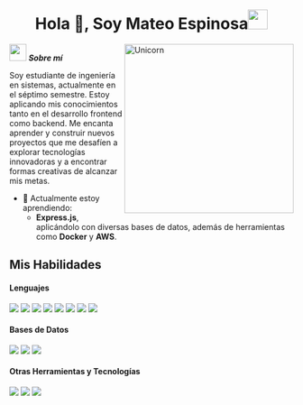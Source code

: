 <h1 align="center"><b>Hola 👋, Soy Mateo Espinosa</b><img src="https://media.giphy.com/media/hvRJCLFzcasrR4ia7z/giphy.gif" width="35"></h1>  
<!--  -->
<img align="right" width=300px alt="Unicorn" src="https://c.tenor.com/GN73MKBawZYAAAAi/busy-cute.gif" />  

<img src="https://media.giphy.com/media/ObNTw8Uzwy6KQ/giphy.gif" width="30px">&nbsp;***Sobre mí***  

Soy estudiante de ingeniería en sistemas, actualmente en el séptimo semestre. Estoy aplicando mis conocimientos tanto en el desarrollo frontend como backend. Me encanta aprender y construir nuevos proyectos que me desafíen a explorar tecnologías innovadoras y a encontrar formas creativas de alcanzar mis metas.  
- 🌱 Actualmente estoy aprendiendo:  
  - **Express.js**, aplicándolo con diversas bases de datos, además de herramientas como **Docker** y **AWS**.  


## Mis Habilidades  

<h4> Lenguajes </h4>  
<span>  
  <img src="https://img.shields.io/badge/HTML5-E34F26?style=for-the-badge&logo=html5&logoColor=white">  
  <img src="https://img.shields.io/badge/CSS3-1572B6?style=for-the-badge&logo=css3&logoColor=white">  
  <img src="https://img.shields.io/badge/JavaScript-F7DF1E?style=for-the-badge&logo=javascript&logoColor=black">  
  <img src="https://img.shields.io/badge/java-%23ED8B00.svg?style=for-the-badge&logo=openjdk&logoColor=white">  
  <img src="https://img.shields.io/badge/Python-3670A0?style=for-the-badge&logo=python&logoColor=ffdd54">  
  <img src="https://img.shields.io/badge/node.js-6DA55F?style=for-the-badge&logo=node.js&logoColor=white">  
  <img src="https://img.shields.io/badge/express.js-%23404d59.svg?style=for-the-badge&logo=express&logoColor=%2361DAFB">  
  <img src="https://img.shields.io/badge/android%20studio-346ac1?style=for-the-badge&logo=android%20studio&logoColor=white">  

</span>  

<h4> Bases de Datos </h4>
<span>
  <img src="https://img.shields.io/badge/MySQL-4479A1?style=for-the-badge&logo=mysql&logoColor=white">
  <img src="https://img.shields.io/badge/MongoDB-%2347A248.svg?style=for-the-badge&logo=mongodb&logoColor=white">
  <img src="https://img.shields.io/badge/firebase-a08021?style=for-the-badge&logo=firebase&logoColor=ffcd34">
</span>
<p>

<h4> Otras Herramientas y Tecnologías </h4>  
<span>  
  <img src="https://img.shields.io/badge/github%20actions-%232671E5.svg?style=for-the-badge&logo=githubactions&logoColor=white">  
  <img src="https://img.shields.io/badge/Docker-%230db7ed.svg?style=for-the-badge&logo=docker&logoColor=white">  
  <img src="https://img.shields.io/badge/AWS-%23FF9900.svg?style=for-the-badge&logo=amazon-aws&logoColor=white">  
</span>  
